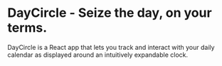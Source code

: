 # DayCircle - Seize the day, on your terms.

DayCircle is a React app that lets you track and interact with your daily calendar as displayed around an intuitively expandable clock.
